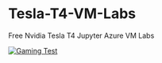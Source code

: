 # Tesla-T4-VM-Labs
Free Nvidia Tesla T4 Jupyter Azure VM Labs


[![Gaming Test](https://i.ibb.co/846sMRd4/Screenshot-2025-06-12-23-28-19-212-com-google-android-youtube.jpg)](https://youtu.be/1jGnNo_fvg0)
